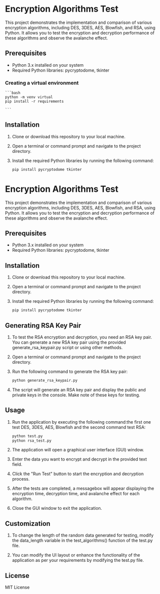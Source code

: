 # Encryption Algorithms Test

This project demonstrates the implementation and comparison of various encryption algorithms, including DES, 3DES, AES, Blowfish, and RSA, using Python. It allows you to test the encryption and decryption performance of these algorithms and observe the avalanche effect.

## Prerequisites

- Python 3.x installed on your system
- Required Python libraries: pycryptodome, tkinter

### Creating a virtual environment
    ```bash
    python -m venv virtual
    pip install -r requirements

    ```

    
## Installation

1. Clone or download this repository to your local machine.

2. Open a terminal or command prompt and navigate to the project directory.

3. Install the required Python libraries by running the following command:

   ```bash
   pip install pycryptodome tkinter


# Encryption Algorithms Test

This project demonstrates the implementation and comparison of various encryption algorithms, including DES, 3DES, AES, Blowfish, and RSA, using Python. It allows you to test the encryption and decryption performance of these algorithms and observe the avalanche effect.

## Prerequisites

- Python 3.x installed on your system
- Required Python libraries: pycryptodome, tkinter

## Installation

1. Clone or download this repository to your local machine.

2. Open a terminal or command prompt and navigate to the project directory.

3. Install the required Python libraries by running the following command:

   ```bash
   pip install pycryptodome tkinter

## Generating RSA Key Pair

1. To test the RSA encryption and decryption, you need an RSA key pair. 
 You can generate a new RSA key pair using the provided generate_rsa_keypair.py script or using other methods.

2. Open a terminal or command prompt and navigate to the project directory.

3. Run the following command to generate the RSA key pair:

    ```bash
    python generate_rsa_keypair.py
    ```


4. The script will generate an RSA key pair and display the public and private keys in the console. Make note of these keys for testing.


## Usage
1. Run the application by executing the following command:the first one test DES, 3DES, AES, Blowfish  and the second command test RSA: 

   ```bash
   python test.py
   python rsa_test.py


2. The application will open a graphical user interface (GUI) window.

3. Enter the data you want to encrypt and decrypt in the provided text field.

4. Click the "Run Test" button to start the encryption and decryption process.

5. After the tests are completed, a messagebox will appear displaying the encryption time, decryption time, and avalanche effect for each algorithm.

6. Close the GUI window to exit the application.

## Customization
1. To change the length of the random data generated for testing, modify the data_length variable in the test_algorithms() function of the test.py file.

2. You can modify the UI layout or enhance the functionality of the application as per your requirements by modifying the test.py file.


## License
MIT License

